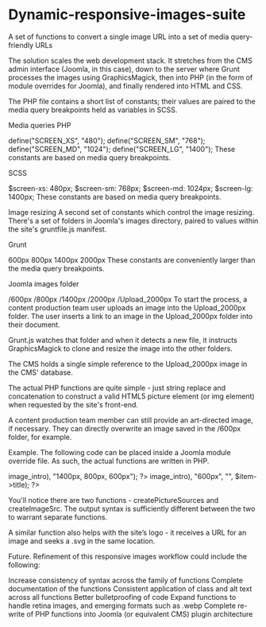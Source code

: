 # Dynamic-responsive-images-suite
A set of functions to convert a single image URL into a set of media query-friendly URLs

The solution scales the web development stack. It stretches from the CMS admin interface (Joomla, in this case), down to the server where Grunt processes the images using GraphicsMagick, then into PHP (in the form of module overrides for Joomla), and finally rendered into HTML and CSS.

The PHP file contains a short list of constants; their values are paired to the media query breakpoints held as variables in SCSS. 

Media queries
PHP

define("SCREEN_XS", "480");
define("SCREEN_SM", "768");
define("SCREEN_MD", "1024");
define("SCREEN_LG", "1400");
These constants are based on media query breakpoints.

SCSS

$screen-xs: 480px;
$screen-sm: 768px;
$screen-md: 1024px;
$screen-lg: 1400px;
These constants are based on media query breakpoints.

Image resizing
A second set of constants which control the image resizing. There's a set of folders in Joomla's images directory, paired to values within the site's gruntfile.js manifest.

Grunt

600px
800px
1400px
2000px
These constants are conveniently larger than the media query breakpoints. 

Joomla images folder

/600px
/800px
/1400px
/2000px
/Upload_2000px
To start the process, a content production team user uploads an image into the Upload_2000px folder. The user inserts a link to an image in the Upload_2000px folder into their document.

Grunt.js watches that folder and when it detects a new file, it instructs GraphicsMagick to clone and resize the image into the other folders. 

The CMS holds a single simple reference to the Upload_2000px image in the CMS' database. 

The actual PHP functions are quite simple - just string replace and concatenation to construct a valid HTML5 picture element (or img element) when requested by the site's front-end.

A content production team member can still provide an art-directed image, if necessary. They can directly overwrite an image saved in the /600px folder, for example.

Example.
The following code can be placed inside a Joomla module override file. As such, the actual functions are written in PHP.

<picture>

<?php echo createPictureSources(htmlspecialchars($images->image_intro), "1400px, 800px, 600px"); ?>

<?php echo createImageSrc(htmlspecialchars($images->image_intro), "600px", "", $item->title); ?>

</picture>

You'll notice there are two functions - createPictureSources and createImageSrc. The output syntax is sufficiently different between the two to warrant separate functions.

A similar function also helps with the site’s logo - it receives a URL for an image and seeks a .svg in the same location. 

Future.
Refinement of this responsive images workflow could include the following:

Increase consistency of syntax across the family of functions
Complete documentation of the functions
Consistent application of class and alt text across all functions
Better bulletproofing of code
Expand functions to handle retina images, and emerging formats such as .webp
Complete re-write of PHP functions into Joomla (or equivalent CMS) plugin architecture
